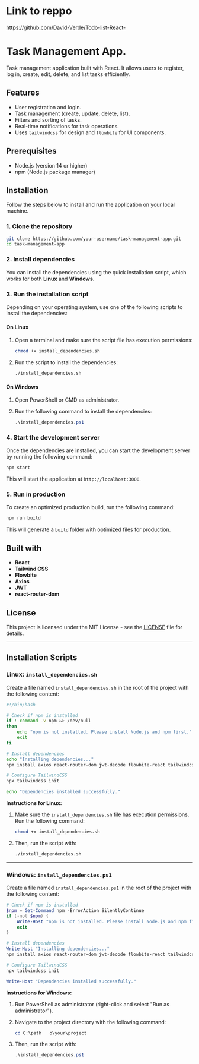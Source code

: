 # Link to reppo
https://github.com/David-Verde/Todo-list-React-


# Task Management App.

Task management application built with React. It allows users to register, log in, create, edit, delete, and list tasks efficiently.

## Features

- User registration and login.
- Task management (create, update, delete, list).
- Filters and sorting of tasks.
- Real-time notifications for task operations.
- Uses `tailwindcss` for design and `flowbite` for UI components.

## Prerequisites

- Node.js (version 14 or higher)
- npm (Node.js package manager)

## Installation

Follow the steps below to install and run the application on your local machine.

### 1. Clone the repository

```bash
git clone https://github.com/your-username/task-management-app.git
cd task-management-app
```

### 2. Install dependencies

You can install the dependencies using the quick installation script, which works for both **Linux** and **Windows**.

### 3. Run the installation script

Depending on your operating system, use one of the following scripts to install the dependencies:

#### On Linux

1. Open a terminal and make sure the script file has execution permissions:

   ```bash
   chmod +x install_dependencies.sh
   ```

2. Run the script to install the dependencies:

   ```bash
   ./install_dependencies.sh
   ```

#### On Windows

1. Open PowerShell or CMD as administrator.

2. Run the following command to install the dependencies:

   ```powershell
   .\install_dependencies.ps1
   ```

### 4. Start the development server

Once the dependencies are installed, you can start the development server by running the following command:

```bash
npm start
```

This will start the application at `http://localhost:3000`.

### 5. Run in production

To create an optimized production build, run the following command:

```bash
npm run build
```

This will generate a `build` folder with optimized files for production.

## Built with

- **React**
- **Tailwind CSS**
- **Flowbite**
- **Axios**
- **JWT**
- **react-router-dom**

## License

This project is licensed under the MIT License - see the [LICENSE](LICENSE) file for details.

---

## Installation Scripts

### **Linux: `install_dependencies.sh`**

Create a file named `install_dependencies.sh` in the root of the project with the following content:

```bash
#!/bin/bash

# Check if npm is installed
if ! command -v npm &> /dev/null
then
    echo "npm is not installed. Please install Node.js and npm first."
    exit
fi

# Install dependencies
echo "Installing dependencies..."
npm install axios react-router-dom jwt-decode flowbite-react tailwindcss @heroicons/react react-hot-toast

# Configure TailwindCSS
npx tailwindcss init

echo "Dependencies installed successfully."
```

**Instructions for Linux:**

1. Make sure the `install_dependencies.sh` file has execution permissions. Run the following command:

   ```bash
   chmod +x install_dependencies.sh
   ```

2. Then, run the script with:

   ```bash
   ./install_dependencies.sh
   ```

---

### **Windows: `install_dependencies.ps1`**

Create a file named `install_dependencies.ps1` in the root of the project with the following content:

```powershell
# Check if npm is installed
$npm = Get-Command npm -ErrorAction SilentlyContinue
if (-not $npm) {
    Write-Host "npm is not installed. Please install Node.js and npm first."
    exit
}

# Install dependencies
Write-Host "Installing dependencies..."
npm install axios react-router-dom jwt-decode flowbite-react tailwindcss @heroicons/react react-hot-toast

# Configure TailwindCSS
npx tailwindcss init

Write-Host "Dependencies installed successfully."
```

**Instructions for Windows:**

1. Run PowerShell as administrator (right-click and select "Run as administrator").

2. Navigate to the project directory with the following command:

   ```powershell
   cd C:\path	o\your\project
   ```

3. Then, run the script with:

   ```powershell
   .\install_dependencies.ps1
   ```
